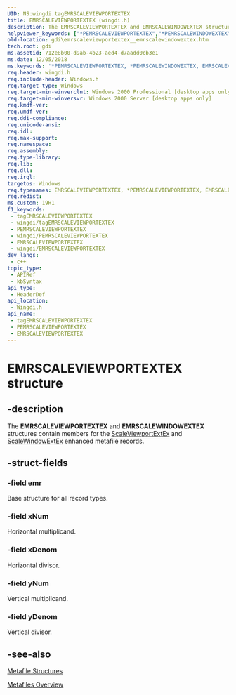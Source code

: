 ```yaml
---
UID: NS:wingdi.tagEMRSCALEVIEWPORTEXTEX
title: EMRSCALEVIEWPORTEXTEX (wingdi.h)
description: The EMRSCALEVIEWPORTEXTEX and EMRSCALEWINDOWEXTEX structures contain members for the ScaleViewportExtEx and ScaleWindowExtEx enhanced metafile records.
helpviewer_keywords: ["*PEMRSCALEVIEWPORTEXTEX","*PEMRSCALEWINDOWEXTEX","EMRSCALEVIEWPORTEXTEX","EMRSCALEVIEWPORTEXTEX structure [Windows GDI]","EMRSCALEVIEWPORTEXTEX","EMRSCALEWINDOWEXTEX","EMRSCALEVIEWPORTEXTEX","EMRSCALEWINDOWEXTEX structure [Windows GDI]","EMRSCALEWINDOWEXTEX","EMRSCALEWINDOWEXTEX structure [Windows GDI]","PEMRSCALEVIEWPORTEXTEX","PEMRSCALEVIEWPORTEXTEX structure pointer [Windows GDI]","PEMRSCALEWINDOWEXTEX","PEMRSCALEWINDOWEXTEX structure pointer [Windows GDI]","_win32_EMRSCALEVIEWPORTEXTEX_str","gdi.emrscaleviewportextex__emrscalewindowextex","wingdi/EMRSCALEVIEWPORTEXTEX","EMRSCALEWINDOWEXTEX","wingdi/EMRSCALEWINDOWEXTEX","wingdi/PEMRSCALEVIEWPORTEXTEX","wingdi/PEMRSCALEWINDOWEXTEX"]
old-location: gdi\emrscaleviewportextex__emrscalewindowextex.htm
tech.root: gdi
ms.assetid: 712e8b00-d9ab-4b23-aed4-d7aadd0cb3e1
ms.date: 12/05/2018
ms.keywords: '*PEMRSCALEVIEWPORTEXTEX, *PEMRSCALEWINDOWEXTEX, EMRSCALEVIEWPORTEXTEX, EMRSCALEVIEWPORTEXTEX structure [Windows GDI], EMRSCALEVIEWPORTEXTEX,EMRSCALEWINDOWEXTEX, EMRSCALEVIEWPORTEXTEX,EMRSCALEWINDOWEXTEX structure [Windows GDI], EMRSCALEWINDOWEXTEX, EMRSCALEWINDOWEXTEX structure [Windows GDI], PEMRSCALEVIEWPORTEXTEX, PEMRSCALEVIEWPORTEXTEX structure pointer [Windows GDI], PEMRSCALEWINDOWEXTEX, PEMRSCALEWINDOWEXTEX structure pointer [Windows GDI], _win32_EMRSCALEVIEWPORTEXTEX_str, gdi.emrscaleviewportextex__emrscalewindowextex, wingdi/EMRSCALEVIEWPORTEXTEX,EMRSCALEWINDOWEXTEX, wingdi/EMRSCALEWINDOWEXTEX, wingdi/PEMRSCALEVIEWPORTEXTEX, wingdi/PEMRSCALEWINDOWEXTEX'
req.header: wingdi.h
req.include-header: Windows.h
req.target-type: Windows
req.target-min-winverclnt: Windows 2000 Professional [desktop apps only]
req.target-min-winversvr: Windows 2000 Server [desktop apps only]
req.kmdf-ver: 
req.umdf-ver: 
req.ddi-compliance: 
req.unicode-ansi: 
req.idl: 
req.max-support: 
req.namespace: 
req.assembly: 
req.type-library: 
req.lib: 
req.dll: 
req.irql: 
targetos: Windows
req.typenames: EMRSCALEVIEWPORTEXTEX, *PEMRSCALEVIEWPORTEXTEX, EMRSCALEWINDOWEXTEX, *PEMRSCALEWINDOWEXTEX
req.redist: 
ms.custom: 19H1
f1_keywords:
 - tagEMRSCALEVIEWPORTEXTEX
 - wingdi/tagEMRSCALEVIEWPORTEXTEX
 - PEMRSCALEVIEWPORTEXTEX
 - wingdi/PEMRSCALEVIEWPORTEXTEX
 - EMRSCALEVIEWPORTEXTEX
 - wingdi/EMRSCALEVIEWPORTEXTEX
dev_langs:
 - c++
topic_type:
 - APIRef
 - kbSyntax
api_type:
 - HeaderDef
api_location:
 - Wingdi.h
api_name:
 - tagEMRSCALEVIEWPORTEXTEX
 - PEMRSCALEVIEWPORTEXTEX
 - EMRSCALEVIEWPORTEXTEX
---
```


# EMRSCALEVIEWPORTEXTEX structure


## -description

The <b>EMRSCALEVIEWPORTEXTEX</b> and <b>EMRSCALEWINDOWEXTEX</b> structures contain members for the <a href="/windows/desktop/api/wingdi/nf-wingdi-scaleviewportextex">ScaleViewportExtEx</a> and <a href="/windows/desktop/api/wingdi/nf-wingdi-scalewindowextex">ScaleWindowExtEx</a> enhanced metafile records.

## -struct-fields

### -field emr

Base structure for all record types.

### -field xNum

Horizontal multiplicand.

### -field xDenom

Horizontal divisor.

### -field yNum

Vertical multiplicand.

### -field yDenom

Vertical divisor.

## -see-also

<a href="/windows/desktop/gdi/metafile-structures">Metafile Structures</a>



<a href="/windows/desktop/gdi/metafiles">Metafiles Overview</a>

